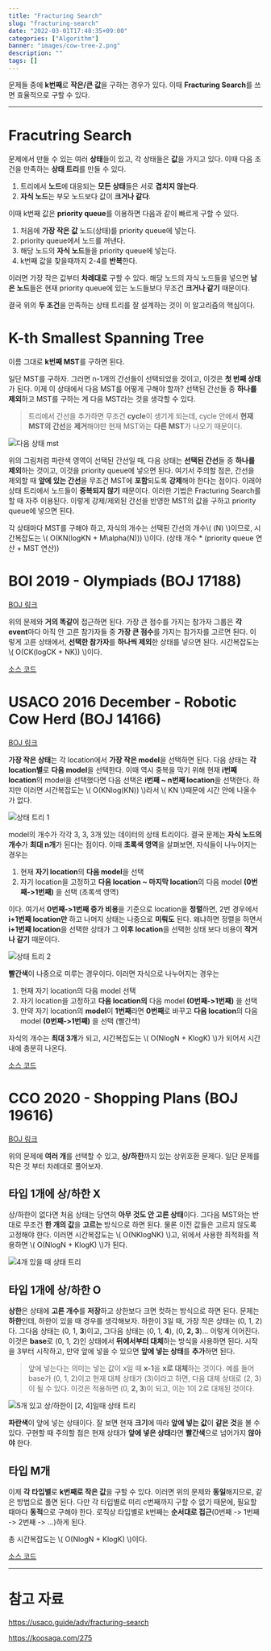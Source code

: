 ```yaml
---
title: "Fracturing Search"
slug: "fracturing-search"
date: "2022-03-01T17:48:35+09:00"
categories: ["Algorithm"]
banner: "images/cow-tree-2.png"
description: ""
tags: []
---
```


문제들 중에 **k번째**로 **작은/큰 값**을 구하는 경우가 있다. 이때 **Fracturing Search**를 쓰면 효율적으로 구할 수 있다.

-----

# Fracutring Search

문제에서 만들 수 있는 여러 **상태**들이 있고, 각 상태들은 **값**을 가지고 있다. 이때 다음 조건을 만족하는 **상태 트리**를 만들 수 있다.

1. 트리에서 **노드**에 대응되는 **모든 상태**들은 서로 **겹치지 않는다**.
2. **자식 노드**는 부모 노드보다 값이 **크거나 같다**.

이때 k번째 값은 **priority queue**를 이용하면 다음과 같이 빠르게 구할 수 있다.

1. 처음에 **가장 작은 값** 노드(상태)를 priority queue에 넣는다.
2. priority queue에서 노드를 꺼낸다.
3. 해당 노드의 **자식 노드**들을 priority queue에 넣는다.
4. k번째 값을 찾을때까지 2-4를 **반복**한다.

이러면 가장 작은 값부터 **차례대로** 구할 수 있다. 해당 노드의 자식 노드들을 넣으면 **남은 노드**들은 현재 priority queue에 있는 노드들보다 무조건 **크거나 같기** 때문이다.

결국 위의 **두 조건**을 만족하는 상태 트리를 잘 설계하는 것이 이 알고리즘의 핵심이다.

# K-th Smallest Spanning Tree

이름 그대로 **k번째 MST**를 구하면 된다.

일단 MST를 구하자. 그러면 n-1개의 간선들이 선택되었을 것이고, 이것은 **첫 번째 상태**가 된다.
이제 이 상태에서 다음 MST를 어떻게 구해야 할까? 선택된 간선들 중 **하나를 제외**하고 MST를 구하는 게 다음 MST라는 것을 생각할 수 있다.

> 트리에서 간선을 추가하면 무조건 **cycle**이 생기게 되는데, cycle 안에서 **현재 MST의 간선**을 **제거**해야만 현재 MST와는 **다른 MST**가 나오기 때문이다.

![다음 상태 mst](images/mst-next-state.png)

위의 그림처럼 파란색 영역이 선택된 간선일 때, 다음 상태는 **선택된 간선**들 중 **하나를 제외**하는 것이고, 이것을 priority queue에 넣으면 된다.
여기서 주의할 점은, 간선을 제외할 때 **앞에 있는 간선**을 무조건 MST에 **포함**되도록 **강제**해야 한다는 점이다. 이래야 상태 트리에서 노드들이 **중복되지 않기** 때문이다. 이러한 기법은 Fracturing Search를 할 때 자주 이용된다.
이렇게 강제/제외된 간선을 반영한 MST의 값을 구하고 priority queue에 넣으면 된다.

각 상태마다 MST를 구해야 하고, 자식의 개수는 선택된 간선의 개수\\( (N) \\)이므로, 시간복잡도는 \\( O(KN(logKN + M\alpha(N))) \\)이다. (상태 개수 * (priority queue 연산 + MST 연산))

# BOI 2019 - Olympiads (BOJ 17188)

[BOJ 링크](https://www.acmicpc.net/problem/17188)

위의 문제와 **거의 똑같이** 접근하면 된다. 가장 큰 점수를 가지는 참가자 그룹은 **각 event**마다 아직 안 고른 참가자들 중 **가장 큰 점수**를 가지는 참가자를 고르면 된다. 이렇게 고른 상태에서, **선택한 참가자**를 **하나씩 제외**한 상태를 넣으면 된다. 시간복잡도는 \\( O(CK(logCK + NK)) \\)이다.

[소스 코드](https://github.com/Cube219/PS/blob/main/BOJ/17000%7E18000/17188%20-%20Olympiads.cpp)

# USACO 2016 December - Robotic Cow Herd (BOJ 14166)

[BOJ 링크](https://www.acmicpc.net/problem/14166)

**가장 작은 상태**는 각 location에서 **가장 작은 model**을 선택하면 된다. 다음 상태는 **각 location별**로 **다음 model**을 선택한다. 이때 역시 중복을 막기 위해 현재 **i번째 location**의 model을 선택했다면 다음 선택은 **i번째 ~ n번째 location**을 선택한다. 하지만 이러면 시간복잡도는 \\( O(KNlog(KN)) \\)라서 \\( KN \\)때문에 시간 안에 나올수가 없다.

![상태 트리 1](images/cow-tree-1.png)

model의 개수가 각각 3, 3, 3개 있는 데이터의 상태 트리이다. 결국 문제는 **자식 노드의 개수**가 **최대 n개**가 된다는 점이다. 이때 **초록색 영역**을 살펴보면, 자식들이 나누어지는 경우는

1. 현재 **자기 location**의 **다음 model**을 선택
2. 자기 location을 고정하고 **다음 location ~ 마지막 location**의 다음 model **(0번째->1번째)** 을 선택 (초록색 영역)

이다. 여기서 **0번째->1번째 증가 비용**을 기준으로 location을 **정렬**하면, 2번 경우에서 **i+1번째 location만** 하고 나머지 상태는 나중으로 **미뤄도** 된다. 왜냐하면 정렬을 하면서 **i+1번째 location**을 선택한 상태가 그 **이후 location**을 선택한 상태 보다 비용이 **작거나 같기** 때문이다.

![상태 트리 2](images/cow-tree-2.png)

**빨간색**이 나중으로 미루는 경우이다. 이러면 자식으로 나누어지는 경우는

1. 현재 자기 location의 다음 model 선택
2. 자기 location을 고정하고 **다음 location의** 다음 model **(0번째->1번째)** 을 선택
3. 만약 자기 location의 **model**이 **1번째**라면 **0번째**로 바꾸고 **다음 location**의 다음 model **(0번째->1번째)** 을 선택 (빨간색)

자식의 개수는 **최대 3개**가 되고, 시간복잡도는 \\( O(NlogN + KlogK) \\)가 되어서 시간 내에 충분히 나온다.

[소스 코드](https://github.com/Cube219/PS/blob/main/BOJ/14000~15000/14166%20-%20Robotic%20Cow%20Herd(priority_queue).cpp)

# CCO 2020 - Shopping Plans (BOJ 19616)

[BOJ 링크](https://www.acmicpc.net/problem/19616)

위의 문제에 **여러 개**를 선택할 수 있고, **상/하한**까지 있는 상위호환 문제다. 일단 문제를 작은 것 부터 차례대로 풀어보자.

## 타입 1개에 상/하한 X

상/하한이 없다면 처음 상태는 당연히 **아무 것도 안 고른 상태**이다. 그다음 MST와는 반대로 무조건 **한 개의 값**을 **고르는** 방식으로 하면 된다. 물론 이전 값들은 고르지 않도록 고정해야 한다. 이러면 시간복잡도는 \\( O(NKlogNK) \\)고, 위에서 사용한 최적화를 적용하면 \\( O(NlogN + KlogK) \\)가 된다.

![4개 있을 때 상태 트리](images/no-bound.png)

## 타입 1개에 상/하한 O

**상한**은 상태에 **고른 개수**를 **저장**하고 상한보다 크면 컷하는 방식으로 하면 된다.
문제는 **하한**인데, 하한이 있을 때 경우를 생각해보자. 하한이 3일 때, 가장 작은 상태는 (0, 1, 2)다. 그다음 상태는 (0, 1, **3**)이고, 그다음 상태는 (0, 1, **4**), (0, **2, 3**)... 이렇게 이어진다. 이것은 **base**로 (0, 1, 2)인 상태에서 **뒤에서부터 대체**하는 방식을 사용하면 된다. 시작을 3부터 시작하고, 만약 앞에 넣을 수 있으면 **앞에 넣는 상태**를 **추가**하면 된다.

> 앞에 넣는다는 의미는 넣는 값이 x일 때 **x-1**을 **x로 대체**하는 것이다. 예를 들어 base가 (0, 1, 2)이고 현재 대체 상태가 (3)이라고 하면, 다음 대체 상태로 (2, 3)이 될 수 있다. 이것은 적용하면 (0, **2, 3**)이 되고, 이는 1이 2로 대체된 것이다.

![5개 있고 상/하한이 [2, 4]일때 상태 트리](images/has-bound.png)

**파란색**이 앞에 넣는 상태이다. 잘 보면 현재 **크기**에 따라 **앞에 넣는 값**이 **같은 것**을 볼 수 있다. 구현할 때 주의할 점은 현재 상태가 **앞에 넣은 상태**라면 **빨간색**으로 넘어가지 **않아야** 한다.

## 타입 M개

이제 **각 타입별**로 **k번째로 작은 값**을 구할 수 있다. 이러면 위의 문제와 **동일**해지므로, 같은 방법으로 풀면 된다. 다만 각 타입별로 미리 c번째까지 구할 수 없기 때문에, 필요할 때마다 **동적**으로 구해야 한다. 로직상 타입별로 k번째는 **순서대로 접근**(0번째 -> 1번째 -> 2번째 -> ...)하게 된다.

총 시간복잡도는 \\( O(NlogN + KlogK) \\)이다.

[소스 코드](https://github.com/Cube219/PS/blob/main/BOJ/19000~20000/19616%20-%20Shopping%20Plans.cpp)

-----

# 참고 자료

<https://usaco.guide/adv/fracturing-search>

<https://koosaga.com/275>
